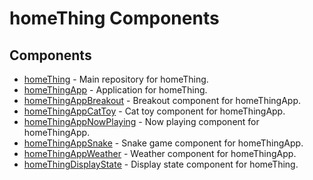 # homeThing Components

## Components

- [homeThing](./homeThing) - Main repository for homeThing.
- [homeThingApp](./homeThingApp) - Application for homeThing.
- [homeThingAppBreakout](./homeThingAppBreakout) - Breakout component for homeThingApp.
- [homeThingAppCatToy](./homeThingAppCatToy) - Cat toy component for homeThingApp.
- [homeThingAppNowPlaying](./homeThingAppNowPlaying) - Now playing component for homeThingApp.
- [homeThingAppSnake](./homeThingAppSnake) - Snake game component for homeThingApp.
- [homeThingAppWeather](./homeThingAppWeather) - Weather component for homeThingApp.
- [homeThingDisplayState](./homeThingDisplayState) - Display state component for homeThing.
